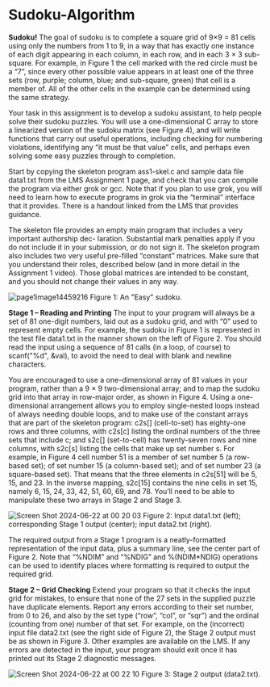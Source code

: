 # Sudoku-Algorithm

**Sudoku!**
The goal of sudoku is to complete a square grid of 9×9 = 81 cells using only the numbers from 1 to 9, in a way that has exactly one instance of each digit appearing in each column, in each row, and in each 3 × 3 sub-square. For example, in Figure 1 the cell marked with the red circle must be a “7”, since every other possible value appears in at least one of the three sets (row, purple; column, blue; and sub-square, green) that cell is a member of. All of the other cells in the example can be determined using the same strategy.

Your task in this assignment is to develop a sudoku assistant, to help people solve their sudoku puzzles. You will
use a one-dimensional C array to store a linearized version of the sudoku matrix (see Figure 4), and will write functions that carry out useful operations, including checking for numbering violations, identifying any “it must be that value” cells, and perhaps even solving some easy puzzles through to completion.

Start by copying the skeleton program ass1-skel.c and sample data file data1.txt from the LMS Assignment 1 page, and check that you can compile the program via either grok or gcc. Note that if you plan to use grok, you will need to learn how to execute programs in grok via the “terminal” interface that it provides. There is a handout linked from the LMS that provides guidance.

The skeleton file provides an empty main program that includes a very important authorship dec- laration. Substantial mark penalties apply if you do not include it in your submission, or do not sign it. The skeleton program also includes two very useful pre-filled “constant” matrices. Make sure that you understand their roles, described below (and in more detail in the Assignment 1 video). Those global matrices are intended to be constant, and you should not change their values in any way.

![page1image14459216](https://github.com/clarissaso/Sudoku-Algorithm/assets/80309625/8b4de7c9-ca68-4278-b96b-0939c4f5612e)
Figure 1: An "Easy" sudoku.

**Stage 1 – Reading and Printing**
The input to your program will always be a set of 81 one-digit numbers, laid out as a sudoku grid, and with “0” used to represent empty cells. For example, the sudoku in Figure 1 is represented in the test file data1.txt in the manner shown on the left of Figure 2. You should read the input using a sequence of 81 calls (in a loop, of course) to scanf("%d", &val), to avoid the need to deal with blank and newline characters.

You are encouraged to use a one-dimensional array of 81 values in your program, rather than a 9 × 9 two-dimensional array; and to map the sudoku grid into that array in row-major order, as shown in Figure 4. Using a one-dimensional arrangement allows you to employ single-nested loops instead of always needing double loops, and to make use of the constant arrays that are part of the skeleton program: c2s[] (cell-to-set) has eighty-one rows and three columns, with c2s[c] listing the ordinal numbers of the three sets that include c; and s2c[] (set-to-cell) has twenty-seven rows and nine columns, with s2c[s] listing the cells that make up set number s. For example, in Figure 4 cell number 51 is a member of set number 5 (a row-based set); of set number 15 (a column-based set); and of set number 23 (a square-based set). That means that the three elements in c2s[51] will be 5, 15, and 23. In the inverse mapping, s2c[15] contains the nine cells in set 15, namely 6, 15, 24, 33, 42, 51, 60, 69, and 78. You’ll need to be able to manipulate these two arrays in Stage 2 and Stage 3.

![Screen Shot 2024-06-22 at 00 20 03](https://github.com/clarissaso/Sudoku-Algorithm/assets/80309625/90ae8909-7743-4cf1-8d93-91c43c7bd559)
Figure 2: Input data1.txt (left); corresponding Stage 1 output (center); input data2.txt (right).

The required output from a Stage 1 program is a neatly-formatted representation of the input data, plus a summary line, see the center part of Figure 2. Note that “%NDIM” and “%NDIG” and %(NDIM*NDIG) operations can be used to identify places where formatting is required to output the required grid.

**Stage 2 – Grid Checking**
Extend your program so that it checks the input grid for mistakes, to ensure that none of the 27 sets in the supplied puzzle have duplicate elements. Report any errors according to their set number, from 0 to 26, and also by the set type (“row”, “col”, or “sqr”) and the ordinal (counting from one) number of that set. For example, on the (incorrect) input file data2.txt (see the right side of Figure 2), the Stage 2 output must be as shown in Figure 3. Other examples are available on the LMS. If any errors are detected in the input, your program should exit once it has printed out its Stage 2 diagnostic messages.

![Screen Shot 2024-06-22 at 00 22 10](https://github.com/clarissaso/Sudoku-Algorithm/assets/80309625/d73df600-8f67-489d-912a-1593e1d00d95)
Figure 3: Stage 2 output (data2.txt).


